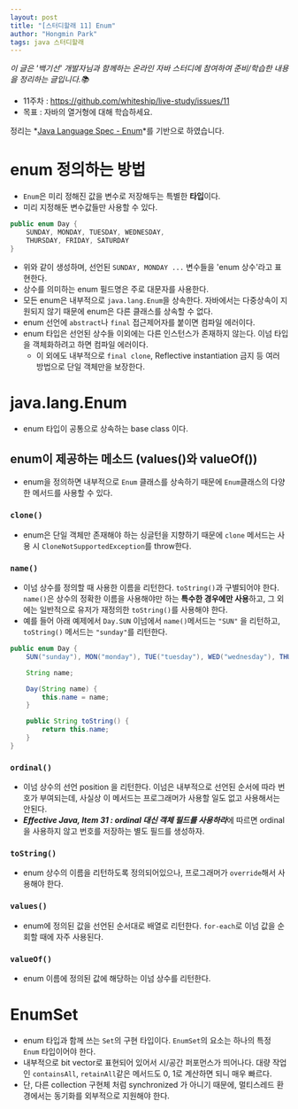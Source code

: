 ```yaml
---
layout: post
title: "[스터디할래 11] Enum"
author: "Hongmin Park"
tags: java 스터디할래
---
```

*이 글은 '백기선' 개발자님과 함께하는 온라인 자바 스터디에 참여하여 준비/학습한 내용을 정리하는 글입니다.📚*
- 11주차 : https://github.com/whiteship/live-study/issues/11
- 목표 : 자바의 열거형에 대해 학습하세요.

정리는 *[Java Language Spec - Enum](https://docs.oracle.com/javase/specs/jls/se8/html/jls-8.html#jls-8.9)*를 기반으로 하였습니다. 


# enum 정의하는 방법
- `Enum`은 미리 정해진 값을 변수로 저장해두는 특별한 **타입**이다.
- 미리 지정해둔 변수값들만 사용할 수 있다. 
```java
public enum Day {
    SUNDAY, MONDAY, TUESDAY, WEDNESDAY,
    THURSDAY, FRIDAY, SATURDAY 
}
```
- 위와 같이 생성하며, 선언된 `SUNDAY, MONDAY ...` 변수들을 'enum 상수'라고 표현한다.
- 상수를 의미하는 enum 필드명은 주로 대문자를 사용한다.
- 모든 enum은 내부적으로 `java.lang.Enum`을 상속한다. 자바에서는 다중상속이 지원되지 않기 때문에 enum은 다른 클래스를 상속할 수 없다. 
- enum 선언에 `abstract`나 `final` 접근제어자를 붙이면 컴파일 에러이다. 
- enum 타입은 선언된 상수들 이외에는 다른 인스턴스가 존재하지 않는다. 이넘 타입을 객체화하려고 하면 컴파일 에러이다. 
	- 이 외에도 내부적으로 `final clone`, Reflective instantiation 금지 등 여러 방법으로 단일 객체만을 보장한다.

# java.lang.Enum
- enum 타입이 공통으로 상속하는 base class 이다.

## enum이 제공하는 메소드 (values()와 valueOf())
- enum을 정의하면 내부적으로 `Enum` 클래스를 상속하기 때문에 `Enum`클래스의 다양한 메서드를 사용할 수 있다.

### `clone()`
- enum은 단일 객체만 존재해야 하는 싱글턴을 지향하기 때문에 `clone` 메서드는 사용 시 `CloneNotSupportedException`를 throw한다.

### `name()`
- 이넘 상수를 정의할 때 사용한 이름을 리턴한다. `toString()`과 구별되어야 한다.
 `name()`은 상수의 정확한 이름을 사용해야만 하는 **특수한 경우에만 사용**하고, 그 외에는 일반적으로 유저가 재정의한 `toString()`를 사용해야 한다.
- 예를 들어 아래 예제에서 `Day.SUN` 이넘에서 `name()`메서드는 `"SUN"` 을 리턴하고, `toString()` 메서드는 `"sunday"`를 리턴한다. 
```java
public enum Day {
    SUN("sunday"), MON("monday"), TUE("tuesday"), WED("wednesday"), THU("thursday"), FRI("friday"), SAT("saturday");

    String name;

    Day(String name) {
    	this.name = name;
    }

    public String toString() {
    	return this.name;
    }
}
```

### `ordinal()`
- 이넘 상수의 선언 position 을 리턴한다. 이넘은 내부적으로 선언된 순서에 따라 번호가 부여되는데, 사실상 이 메서드는 프로그래머가 사용할 일도 없고 사용해서는 안된다.
- ***Effective Java, Item 31 : ordinal 대신 객체 필드를 사용하라***에 따르면 ordinal 을 사용하지 않고 번호를 저장하는 별도 필드를 생성하자.

### `toString()`
- enum 상수의 이름을 리턴하도록 정의되어있으나, 프로그래머가 `override`해서 사용해야 한다.

### `values()`
- enum에 정의된 값을 선언된 순서대로 배열로 리턴한다. `for-each`로 이넘 값을 순회할 때에 자주 사용된다.

### `valueOf()`
- enum 이름에 정의된 값에 해당하는 이넘 상수를 리턴한다. 

# EnumSet
- enum 타입과 함께 쓰는 `Set`의 구현 타입이다. `EnumSet`의 요소는 하나의 특정 `Enum` 타입이어야 한다. 
- 내부적으로 bit vector로 표현되어 있어서 시/공간 퍼포먼스가 띄어나다. 대량 작업인 `containsAll`, `retainAll`같은 메서드도 0, 1로 계산하면 되니 매우 빠르다. 
- 단, 다른 collection 구현체 처럼 synchronized 가 아니기 때문에, 멀티스레드 환경에서는 동기화를 외부적으로 지원해야 한다.
